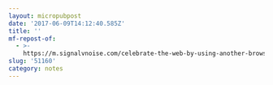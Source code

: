 ```yaml
---
layout: micropubpost
date: '2017-06-09T14:12:40.585Z'
title: ''
mf-repost-of:
  - >-
    https://m.signalvnoise.com/celebrate-the-web-by-using-another-browser-than-googles-chrome-174a45991c42
slug: '51160'
category: notes
---
```


